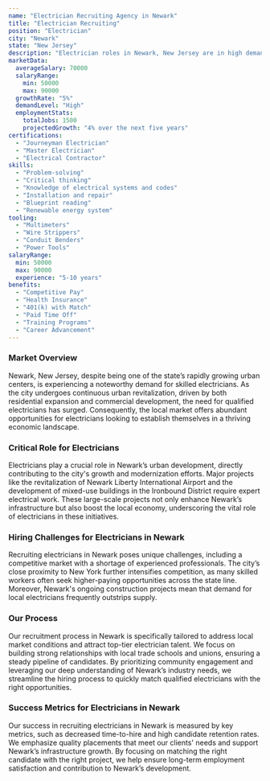 ```yaml
---
name: "Electrician Recruiting Agency in Newark"
title: "Electrician Recruiting"
position: "Electrician"
city: "Newark"
state: "New Jersey"
description: "Electrician roles in Newark, New Jersey are in high demand, mainly in the construction and manufacturing sectors, requiring not only traditional electrical skills but also knowledge in renewable energy systems."
marketData:
  averageSalary: 70000
  salaryRange:
    min: 50000
    max: 90000
  growthRate: "5%"
  demandLevel: "High"
  employmentStats:
    totalJobs: 1500
    projectedGrowth: "4% over the next five years"
certifications:
  - "Journeyman Electrician"
  - "Master Electrician"
  - "Electrical Contractor"
skills:
  - "Problem-solving"
  - "Critical thinking"
  - "Knowledge of electrical systems and codes"
  - "Installation and repair"
  - "Blueprint reading"
  - "Renewable energy system"
tooling:
  - "Multimeters"
  - "Wire Strippers"
  - "Conduit Benders"
  - "Power Tools"
salaryRange:
  min: 50000
  max: 90000
  experience: "5-10 years"
benefits:
  - "Competitive Pay"
  - "Health Insurance"
  - "401(k) with Match"
  - "Paid Time Off"
  - "Training Programs"
  - "Career Advancement"
---
```


### Market Overview
Newark, New Jersey, despite being one of the state’s rapidly growing urban centers, is experiencing a noteworthy demand for skilled electricians. As the city undergoes continuous urban revitalization, driven by both residential expansion and commercial development, the need for qualified electricians has surged. Consequently, the local market offers abundant opportunities for electricians looking to establish themselves in a thriving economic landscape.

### Critical Role for Electricians
Electricians play a crucial role in Newark’s urban development, directly contributing to the city's growth and modernization efforts. Major projects like the revitalization of Newark Liberty International Airport and the development of mixed-use buildings in the Ironbound District require expert electrical work. These large-scale projects not only enhance Newark’s infrastructure but also boost the local economy, underscoring the vital role of electricians in these initiatives.

### Hiring Challenges for Electricians in Newark
Recruiting electricians in Newark poses unique challenges, including a competitive market with a shortage of experienced professionals. The city’s close proximity to New York further intensifies competition, as many skilled workers often seek higher-paying opportunities across the state line. Moreover, Newark's ongoing construction projects mean that demand for local electricians frequently outstrips supply.

### Our Process
Our recruitment process in Newark is specifically tailored to address local market conditions and attract top-tier electrician talent. We focus on building strong relationships with local trade schools and unions, ensuring a steady pipeline of candidates. By prioritizing community engagement and leveraging our deep understanding of Newark’s industry needs, we streamline the hiring process to quickly match qualified electricians with the right opportunities.

### Success Metrics for Electricians in Newark
Our success in recruiting electricians in Newark is measured by key metrics, such as decreased time-to-hire and high candidate retention rates. We emphasize quality placements that meet our clients' needs and support Newark’s infrastructure growth. By focusing on matching the right candidate with the right project, we help ensure long-term employment satisfaction and contribution to Newark’s development.